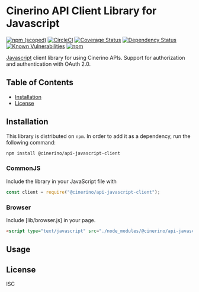 # Cinerino API Client Library for Javascript

[![npm (scoped)](https://img.shields.io/npm/v/@cinerino/api-javascript-client.svg)](https://www.npmjs.com/package/@cinerino/api-javascript-client)
[![CircleCI](https://circleci.com/gh/cinerino/api-javascript-client.svg?style=svg)](https://circleci.com/gh/cinerino/api-javascript-client)
[![Coverage Status](https://coveralls.io/repos/github/cinerino/api-javascript-client/badge.svg)](https://coveralls.io/github/cinerino/api-javascript-client)
[![Dependency Status](https://img.shields.io/david/cinerino/api-javascript-client.svg)](https://david-dm.org/cinerino/api-javascript-client)
[![Known Vulnerabilities](https://snyk.io/test/github/cinerino/api-javascript-client/badge.svg)](https://snyk.io/test/github/cinerino/api-javascript-client)
[![npm](https://img.shields.io/npm/dm/@cinerino/api-javascript-client.svg)](https://nodei.co/npm/@cinerino/api-javascript-client/)

[Javascript][javascript] client library for using Cinerino APIs. Support for authorization and authentication with OAuth 2.0.

## Table of Contents

* [Installation](#installation)
* [License](#license)

## Installation

This library is distributed on `npm`. In order to add it as a dependency,
run the following command:

``` sh
npm install @cinerino/api-javascript-client
```

### CommonJS

Include the library in your JavaScript file with

``` js
const client = require("@cinerino/api-javascript-client");
```

### Browser

Include [lib/browser.js] in your page.

```html
<script type="text/javascript" src="./node_modules/@cinerino/api-javascript-client/lib/browser.js"></script>
```

## Usage

## License

ISC

[javascript]: https://developer.mozilla.org/ja/docs/Web/JavaScript
